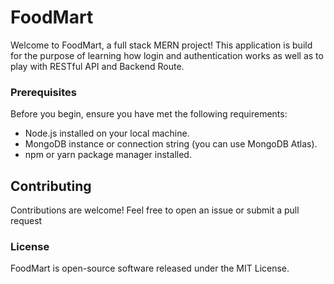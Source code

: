 # FoodMart
Welcome to FoodMart, a full stack MERN project!
This application is build for the purpose of learning how login and authentication works as well as to play with RESTful API and Backend Route. 

### Prerequisites

Before you begin, ensure you have met the following requirements:

- Node.js installed on your local machine.
- MongoDB instance or connection string (you can use MongoDB Atlas).
- npm or yarn package manager installed.

## Contributing
Contributions are welcome! Feel free to open an issue or submit a pull request

### License
FoodMart is open-source software released under the MIT License.
